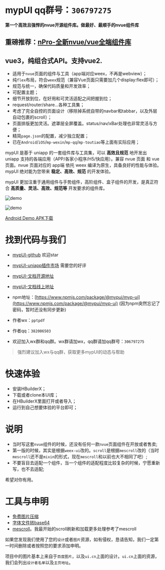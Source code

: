# mypUI qq群号：`306797275`

**第一个高效且强悍的nvue开源组件库。做最好、最顺手的nvue组件库**

## 重磅推荐：[nPro-全新nvue/vue全端组件库](https://ext.dcloud.net.cn/plugin?id=5169)
## vue3，纯组合式API。支持vue2.

- 适用于`nvue`页面的组件与工具（app端对应weex，不再是webview）；
- 纯`flex`布局，符合`weex`规范（兼容Vue页面只需要加几个display:flex即可）；
- 规范与统一，确保代码质量和开发效率；
- 可配置主题；
- 细节开放到位，在好用和可灵活适配之间把握到位；
- request/router/share...各种工具集；
- 考虑了完全自控的页面设计（移除掉系统自带的navbar和tabbar，以及外层自动包裹的scroll）；
- 页面排版更加灵活。遮罩层全屏覆盖。status/nav/xBar处理也非常灵活与方便；
- 精简`page.json`的配置，减少独立配置；
- 已在`Android`/`iOS`/`mp-wexin`/`mp-qq`/`mp-toutiao`等上面有实际应用；

mypUI 是基于 uniapp 的一套组件库与工具集，可以 **高效且规范** 地开发出 uniapp 支持的各端应用（APP/各家小程序/H5/快应用）。兼容 nvue 页面 和 vue 页面。nvue 页面对应的 app端 依托 weex 编译为原生，具备良好的性能与体验。mypUI 绝对能为您带来 **稳定、高效、规范** 的开发体验。

mypUI 更加注重于通用组件与手势组件，高阶组件、盒子组件的开发，是真正符合 **高质量、灵活、高效、规范等** 开发要求的组件库。

![demo](https://vkceyugu.cdn.bspapp.com/VKCEYUGU-b238aeb7-f54c-40c0-85b8-d6519342e0ba/ec0f28f2-e1e5-426f-9df8-1faf31fbd4ce.png)

![demo](https://vkceyugu.cdn.bspapp.com/VKCEYUGU-b238aeb7-f54c-40c0-85b8-d6519342e0ba/7aab7217-f764-4f2b-a0bc-e0ed7f86d986.png)

[Android Demo APK下载](https://vkceyugu.cdn.bspapp.com/VKCEYUGU-b238aeb7-f54c-40c0-85b8-d6519342e0ba/3907d12c-e76b-45ae-b830-a66451a0db09.apk)

# 找到代码与我们

- [mypUI-github](https://github.com/wakaryry/mypUI) 欢迎star

- [mypUI-uniapp插件市场](https://ext.dcloud.net.cn/plugin?id=2190) 需要您的好评

- [mypUI-文档开源地址](https://github.com/wakaryry/mypui-doc)

- [mypUI-文档线上地址](https://mypui.redou.vip)

- npm地址：[https://www.npmjs.com/package/@mypui/myp-ui](https://www.npmjs.com/package/@mypui/myp-ui) (因为npm突然忘记了密码，暂时还没有同步更新)

- 作者wx：`pptpdf`

- 作者qq：`382006503`

- 欢迎加入wx群和qq群。wx群请加wx，qq群请加qq群号：`306797275`

> 强烈建议加入wx与qq群，获取更多mypUI的动态与帮助

# 快速体验

- 安装HBuilderX；
- 下载或者clone本UI库；
- 在HBuilderX里面打开或者导入；
- 运行到自己想要体验的平台即可；

# 说明

- 当时写这套`nvue`组件的时候，还没有任何一款`nvue`页面组件在开放或者售卖;
- 第一版的时候，其实是根据`weex-ui`改的。`scroll`是根据`mescroll`改的（当时`mescroll`还不是`mixin`的形式，现在`mescroll`和以前也大不相同了吧）;
- 不要盲目去适配一个组件，当一个组件的适配程度比较复杂的时候，宁愿重新写，也不去适配;

希望对你有用。

# 工具与申明

- [免费图片压缩](https://tinypng.com/)
- [字体文件转base64](https://transfonter.org/)
- [mescroll](https://ext.dcloud.net.cn/plugin?id=343)。我最开始的scroll刷新和加载更多处理参考了mescroll

如果您发现我们使用了您的`设计`或者`图片`资源，如有侵权，恳请告知，我们一定第一时间删除或者按照您的要求添加申明。

项目中的图片基本上来自于`百度图片`，以及`ui.cn`上面的设计。`ui.cn`上面的资源，我们会列出`设计者名单`以及`主页地址`。
